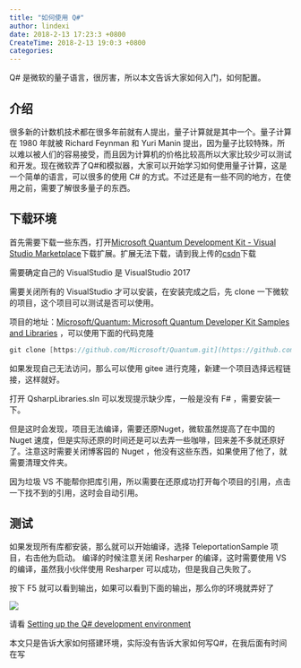 ```yaml
---
title: "如何使用 Q#"
author: lindexi
date: 2018-2-13 17:23:3 +0800
CreateTime: 2018-2-13 19:0:3 +0800
categories: 
---
```


Q# 是微软的量子语言，很厉害，所以本文告诉大家如何入门，如何配置。

<!--more-->



<!-- csdn -->

## 介绍

很多新的计数机技术都在很多年前就有人提出，量子计算就是其中一个。量子计算在 1980 年就被 Richard Feynman 和 Yuri Manin 提出，因为量子比较特殊，所以难以被人们的容易接受，而且因为计算机的价格比较高所以大家比较少可以测试和开发。现在微软弄了Q#和模拟器，大家可以开始学习如何使用量子计算，这是一个简单的语言，可以很多的使用 C# 的方式。不过还是有一些不同的地方，在使用之前，需要了解很多量子的东西。

## 下载环境

首先需要下载一些东西，打开[Microsoft Quantum Development Kit - Visual Studio Marketplace](https://marketplace.visualstudio.com/items?itemName=quantum.DevKit )下载扩展。扩展无法下载，请到我上传的[csdn](http://download.csdn.net/download/lindexi_gd/10155909)下载

需要确定自己的 VisualStudio 是 VisualStudio 2017

需要关闭所有的 VisualStudio 才可以安装，在安装完成之后，先 clone 一下微软的项目，这个项目可以测试是否可以使用。

项目的地址：[Microsoft/Quantum: Microsoft Quantum Developer Kit Samples and Libraries](https://github.com/microsoft/quantum ) ，可以使用下面的代码克隆

```csharp
git clone [https://github.com/Microsoft/Quantum.git](https://github.com/Microsoft/Quantum.git )
```

如果发现自己无法访问，那么可以使用 gitee 进行克隆，新建一个项目选择远程链接，这样就好。

打开 QsharpLibraries.sln 可以发现提示缺少库，一般是没有 F# ，需要安装一下。

但是这时会发现，项目无法编译，需要还原Nuget，微软虽然提高了在中国的 Nuget 速度，但是实际还原的时间还是可以去弄一些咖啡，回来差不多就还原好了。注意这时需要关闭博客园的 Nuget ，他没有这些东西，如果使用了他了，就需要清理文件夹。

因为垃圾 VS 不能帮你把库引用，所以需要在还原成功打开每个项目的引用，点击一下找不到的引用，这时会自动引用。

## 测试

如果发现所有库都安装，那么就可以开始编译，选择 TeleportationSample 项目，右击他为启动。
编译的时候注意关闭 Resharper 的编译，这时需要使用 VS 的编译，虽然我小伙伴使用 Resharper 可以成功，但是我自己失败了。

按下 F5 就可以看到输出，如果可以看到下面的输出，那么你的环境就弄好了

![](http://7xqpl8.com1.z0.glb.clouddn.com/34fdad35-5dfe-a75b-2b4b-8c5e313038e2%2F201712122104.jpg)

请看 [Setting up the Q# development environment ](https://docs.microsoft.com/zh-cn/quantum/quantum-installconfig?view=qsharp-preview )

本文只是告诉大家如何搭建环境，实际没有告诉大家如何写Q#，在我后面有时间在写

